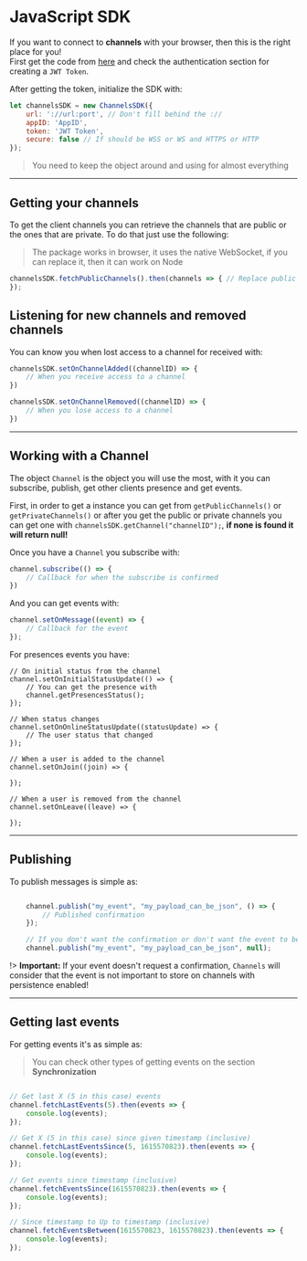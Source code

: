 # JavaScript SDK

If you want to connect to **channels** with your browser, then this is the right place for you!<br>
First get the code from [here](https://github.com/Lisomatrix/ChannelsSDK_JS) and check the authentication section for creating a `JWT Token`.<br>

After getting the token, initialize the SDK with:

```javascript
let channelsSDK = new ChannelsSDK({ 
    url: '://url:port', // Don't fill behind the ://
    appID: 'AppID',
    token: 'JWT Token',
    secure: false // If should be WSS or WS and HTTPS or HTTP
});
```
> You need to keep the object around and using for almost everything
___

## Getting your channels

To get the client channels you can retrieve the channels that are public or the ones that are private. To do that just use the following:

> The package works in browser, it uses the native WebSocket, if you can replace it, then it can work on Node

```javascript
channelsSDK.fetchPublicChannels().then(channels => { // Replace public with private for private channels
});
```

## Listening for new channels and removed channels

You can know you when lost access to a channel for received with:

```javascript
channelsSDK.setOnChannelAdded((channelID) => {
    // When you receive access to a channel
})

channelsSDK.setOnChannelRemoved((channelID) => {
    // When you lose access to a channel
})
```

___

## Working with a Channel

The object `Channel` is the object you will use the most, with it you can subscribe, publish, get other clients presence and get events.<br>

First, in order to get a instance you can get from `getPublicChannels()` or `getPrivateChannels()` or after you get the public or private channels you can get one with `channelsSDK.getChannel("channelID");`, **if none is found it will return null!**

Once you have a `Channel` you subscribe with:

```javascript
channel.subscribe(() => {
    // Callback for when the subscribe is confirmed
})
```

And you can get events with:

```javascript
channel.setOnMessage((event) => {
    // Callback for the event
});
```

For presences events you have:

```
// On initial status from the channel
channel.setOnInitialStatusUpdate(() => {
    // You can get the presence with
    channel.getPresencesStatus();
});

// When status changes
channel.setOnOnlineStatusUpdate((statusUpdate) => {
    // The user status that changed
});

// When a user is added to the channel
channel.setOnJoin((join) => {

});

// When a user is removed from the channel
channel.setOnLeave((leave) => {

});
```

___

## Publishing

To publish messages is simple as:

```javascript

    channel.publish("my_event", "my_payload_can_be_json", () => {
        // Published confirmation
    });

    // If you don't want the confirmation or don't want the event to be stored pass null on the callback
    channel.publish("my_event", "my_payload_can_be_json", null);

```

!> **Important:** If your event doesn't request a confirmation, `Channels` will consider that the event is not important to store on channels with persistence enabled!


___

## Getting last events

For getting events it's as simple as:

> You can check other types of getting events on the section **Synchronization**

```javascript

// Get last X (5 in this case) events 
channel.fetchLastEvents(5).then(events => {
    console.log(events);
});

// Get X (5 in this case) since given timestamp (inclusive)
channel.fetchLastEventsSince(5, 1615570823).then(events => {
    console.log(events);
});

// Get events since timestamp (inclusive)
channel.fetchEventsSince(1615570823).then(events => {
    console.log(events);
});

// Since timestamp to Up to timestamp (inclusive)
channel.fetchEventsBetween(1615570823, 1615570823).then(events => {
    console.log(events);
});

```